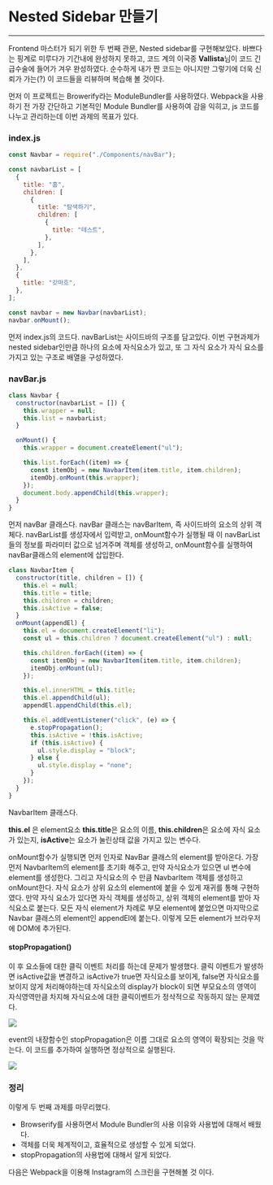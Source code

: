 # Nested Sidebar 만들기

<hr />

Frontend 마스터가 되기 위한 두 번째 관문, Nested sidebar를 구현해보았다. 바쁘다는 핑계로 미루다가 기간내에 완성하지 못하고, 코드 계의 이국종 <b>Vallista</b>님이 코드 긴급수술에 들어가 겨우 완성하였다. 순수하게 내가 짠 코드는 아니지만 그렇기에 더욱 신뢰가 가는(?) 이 코드들을 리뷰하며 복습해 볼 것이다.

먼저 이 프로젝트는 Browerify라는 ModuleBundler를 사용하였다. Webpack을 사용하기 전 가장 간단하고 기본적인 Module Bundler를 사용하여 감을 익히고, js 코드를 나누고 관리하는데 이번 과제의 목표가 있다.



### index.js

``` javascript
const Navbar = require("./Components/navBar");

const navbarList = [
  {
    title: "홈",
    children: [
      {
        title: "탐색하기",
        children: [
          {
            title: "테스트",
          },
        ],
      },
    ],
  },
  {
    title: "갓마흐",
  },
];

const navbar = new Navbar(navbarList);
navbar.onMount();
```

먼저 index.js의 코드다. navBarList는 사이드바의 구조를 담고있다. 이번 구현과제가 nested sidebar인만큼 하나의 요소에 자식요소가 있고, 또 그 자식 요소가 자식 요소를 가지고 있는 구조로 배열을 구성하였다. 



### navBar.js

``` javascript
class Navbar {
  constructor(navbarList = []) {
    this.wrapper = null;
    this.list = navbarList;
  }

  onMount() {
    this.wrapper = document.createElement("ul");

    this.list.forEach((item) => {
      const itemObj = new NavbarItem(item.title, item.children);
      itemObj.onMount(this.wrapper);
    });
    document.body.appendChild(this.wrapper);
  }
}
```

먼저 navBar 클래스다. navBar 클래스는 navBarItem, 즉 사이드바의 요소의 상위 객체다. navBarList를 생성자에서 입력받고, onMount함수가 실행될 때 이 navBarList들의 정보를 파라미터 값으로 넘겨주며 객체를 생성하고, onMount함수를 실행하여 navBar클래스의 element에 삽입한다. 



``` javascript
class NavbarItem {
  constructor(title, children = []) {
    this.el = null;
    this.title = title;
    this.children = children;
    this.isActive = false;
  }
  onMount(appendEl) {
    this.el = document.createElement("li");
    const ul = this.children ? document.createElement("ul") : null;

    this.children.forEach((item) => {
      const itemObj = new NavbarItem(item.title, item.children);
      itemObj.onMount(ul);
    });

    this.el.innerHTML = this.title;
    this.el.appendChild(ul);
    appendEl.appendChild(this.el);

    this.el.addEventListener("click", (e) => {
      e.stopPropagation();
      this.isActive = !this.isActive;
      if (this.isActive) {
        ul.style.display = "block";
      } else {
        ul.style.display = "none";
      }
    });
  }
}
```

NavbarItem 클래스다. 

**this.el** 은 element요소 **this.title**은 요소의 이름, **this.children**은 요소에 자식 요소가 있는지, **isActive**는 요소가 눌린상태 값을 가지고 있는 변수다. 

onMount함수가 실행되면 먼저 인자로 NavBar 클래스의 element를 받아온다. 가장 먼저 NavbarItem의 element를 초기화 해주고, 만약 자식요소가 있으면 ul 변수에 element를 생성한다. 그리고 자식요소의 수 만큼 NavbarItem 객체를 생성하고 onMount한다. 자식 요소가 상위 요소의 element에 붙을 수 있게 재귀를 통해 구현하였다. 만약 자식 요소가 있다면 자식 객체를 생성하고, 상위 객체의 element를 받아 자식요소로 붙는다. 모든 자식 element가 차례로 부모 element에 붙었으면 마지막으로 Navbar 클래스의 element인 appendEl에 붙는다. 이렇게 모든 element가 브라우저에 DOM에 추가된다.

#### stopPropagation()

이 후 요소들에 대한 클릭 이벤트 처리를 하는데 문제가 발생했다. 클릭 이벤트가 발생하면 isActive값을 변경하고 isActive가 true면 자식요소를 보이게, false면 자식요소를 보이지 않게 처리해야하는데 자식요소의 display가 block이 되면 부모요소의 영역이 자식영역만큼 차지해 자식요소에 대한 클릭이벤트가 정삭적으로 작동하지 않는 문제였다.

<img src="https://user-images.githubusercontent.com/6447355/79945857-b6d56800-84a9-11ea-9a26-381b43ae47f2.gif" />

event의 내장함수인 stopPropagation은 이름 그대로 요소의 영역이 확장되는 것을 막는다. 이 코드를 추가하여 실행하면 정상적으로 실행된다.

<img src="https://user-images.githubusercontent.com/6447355/79945867-b937c200-84a9-11ea-93f5-8381c3d5dd22.gif" />


### 정리

이렇게 두 번째 과제를 마무리했다. 

+ Browserify를 사용하면서 Module Bundler의 사용 이유와 사용법에 대해서 배웠다.
+ 객체를 더욱 체계적이고, 효율적으로 생성할 수 있게 되었다.
+ stopPropagation의 사용법에 대해서 알게 되었다.

다음은 Webpack을 이용해 Instagram의 스크린을 구현해볼 것 이다.
